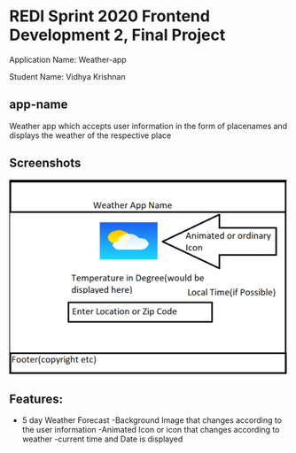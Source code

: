 # REDI Sprint 2020 Frontend Development 2, Final Project

Application Name: Weather-app

Student Name: Vidhya Krishnan


## app-name


Weather app which accepts user information in the form of placenames and displays the weather of the respective place


## Screenshots

![screen shot](outline.PNG)

## Features:

- 5 day Weather Forecast
-Background Image that changes according to the user information
-Animated Icon or icon that changes according to weather
-current time and Date is displayed

